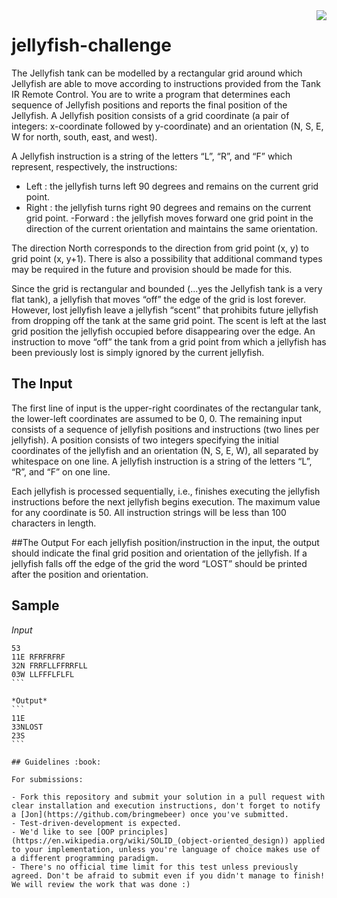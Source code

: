 
<img style="float: right;" src="https://github.com/zapnito/jellyfish-challenge/blob/master/jelly.png" align="right">

# jellyfish-challenge

The Jellyfish tank can be modelled by a rectangular grid around which Jellyfish are able to move according to instructions provided from the Tank IR Remote Control. You are to write a program that determines each sequence of Jellyfish positions and reports the final position of the Jellyfish. A Jellyfish position consists of a grid coordinate (a pair of integers: x-coordinate followed by y-coordinate) and an orientation (N, S, E, W for north, south, east, and west).

A Jellyfish instruction is a string of the letters “L”, “R”, and “F” which represent, respectively, the instructions:

 - Left : the jellyfish turns left 90 degrees and remains on the current grid point.
 - Right : the jellyfish turns right 90 degrees and remains on the current grid point.
 -Forward : the jellyfish moves forward one grid point in the direction of the current orientation and maintains the same orientation.

The direction North corresponds to the direction from grid point (x, y) to grid point (x, y+1). There is also a possibility that additional command types may be required in the future and provision should be made for this.

Since the grid is rectangular and bounded (...yes the Jellyfish tank is a very flat tank), a jellyfish that moves “off” the edge of the grid is lost forever. However, lost jellyfish leave a jellyfish “scent” that prohibits future jellyfish from dropping off the tank at the same grid point. The scent is left at the last grid position the jellyfish occupied before disappearing over the edge. An instruction to move “off” the tank from a grid point from which a jellyfish has been previously lost is simply ignored by the current jellyfish.

## The Input

The first line of input is the upper-right coordinates of the rectangular tank, the lower-left coordinates are assumed to be 0, 0. The remaining input consists of a sequence of jellyfish positions and instructions (two lines per jellyfish). A position consists of two integers specifying the initial coordinates of the jellyfish and an orientation (N, S, E, W), all separated by whitespace on one line. A jellyfish instruction is a string of the letters “L”, “R”, and “F” on one line.

Each jellyfish is processed sequentially, i.e., finishes executing the jellyfish instructions before the next jellyfish begins execution. The maximum value for any coordinate is 50. All instruction strings will be less than 100 characters in length.

##The Output
For each jellyfish position/instruction in the input, the output should indicate the final grid position and orientation of the jellyfish. If a jellyfish falls off the edge of the grid the word “LOST” should be printed after the position and orientation.

## Sample

*Input*
````
53
11E RFRFRFRF
32N FRRFLLFFRRFLL
03W LLFFFLFLFL
```

*Output*
```
11E
33NLOST
23S
```

## Guidelines :book:

For submissions:

- Fork this repository and submit your solution in a pull request with clear installation and execution instructions, don't forget to notify a [Jon](https://github.com/bringmebeer) once you've submitted.
- Test-driven-development is expected.
- We'd like to see [OOP principles](https://en.wikipedia.org/wiki/SOLID_(object-oriented_design)) applied to your implementation, unless you're language of choice makes use of a different programming paradigm.
- There's no official time limit for this test unless previously agreed. Don't be afraid to submit even if you didn't manage to finish! We will review the work that was done :)

